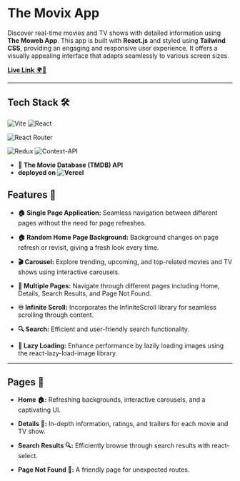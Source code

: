 # The Movix App

Discover real-time movies and TV shows with detailed information using **The Moweb App**. This app is built with **React.js** and styled using **Tailwind CSS**, providing an engaging and responsive user experience. It offers a visually appealing interface that adapts seamlessly to various screen sizes.

[**Live Link** 🌍📡](https://moweb-eight.vercel.app/)

---

## Tech Stack 🛠️
![Vite](https://img.shields.io/badge/vite-%23646CFF.svg?style=for-the-badge&logo=vite&logoColor=white) ![React](https://img.shields.io/badge/react-%2320232a.svg?style=for-the-badge&logo=react&logoColor=%2361DAFB)

![React Router](https://img.shields.io/badge/React_Router-CA4245?style=for-the-badge&logo=react-router&logoColor=black)

![Redux](https://img.shields.io/badge/redux-%23593d88.svg?style=for-the-badge&logo=redux&logoColor=white)
![Context-API](https://img.shields.io/badge/Context--Api-000000?style=for-the-badge&logo=react)
- **🎥 The Movie Database (TMDB) API**
- **deployed on ![Vercel](https://img.shields.io/badge/vercel-%23000000.svg?style=for-the-badge&logo=vercel&logoColor=white)**

## Features 🌟

- **🏠 Single Page Application:** Seamless navigation between different pages without the need for page refreshes.
  
- **🏠 Random Home Page Background:** Background changes on page refresh or revisit, giving a fresh look every time.
  
- **🎬 Carousel:** Explore trending, upcoming, and top-related movies and TV shows using interactive carousels.
  
- **📄 Multiple Pages:** Navigate through different pages including Home, Details, Search Results, and Page Not Found.
  
- **♾️ Infinite Scroll:** Incorporates the InfiniteScroll library for seamless scrolling through content.
  
- **🔍 Search:** Efficient and user-friendly search functionality.
  
- **🚀 Lazy Loading:** Enhance performance by lazily loading images using the react-lazy-load-image library.

---

## Pages 📑

- **Home 🏠:** Refreshing backgrounds, interactive carousels, and a captivating UI.
  
- **Details 🎥:** In-depth information, ratings, and trailers for each movie and TV show.
  
- **Search Results 🔍:** Efficiently browse through search results with react-select.
  
- **Page Not Found 🚫:** A friendly page for unexpected routes.
